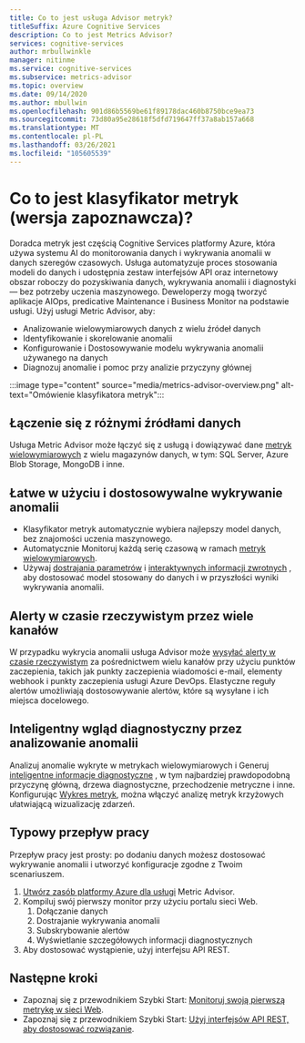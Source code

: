 ```yaml
---
title: Co to jest usługa Advisor metryk?
titleSuffix: Azure Cognitive Services
description: Co to jest Metrics Advisor?
services: cognitive-services
author: mrbullwinkle
manager: nitinme
ms.service: cognitive-services
ms.subservice: metrics-advisor
ms.topic: overview
ms.date: 09/14/2020
ms.author: mbullwin
ms.openlocfilehash: 901d86b5569be61f89178dac460b8750bce9ea73
ms.sourcegitcommit: 73d80a95e28618f5dfd719647ff37a8ab157a668
ms.translationtype: MT
ms.contentlocale: pl-PL
ms.lasthandoff: 03/26/2021
ms.locfileid: "105605539"
---
```

# <a name="what-is-metrics-advisor-preview"></a>Co to jest klasyfikator metryk (wersja zapoznawcza)? 

Doradca metryk jest częścią Cognitive Services platformy Azure, która używa systemu AI do monitorowania danych i wykrywania anomalii w danych szeregów czasowych. Usługa automatyzuje proces stosowania modeli do danych i udostępnia zestaw interfejsów API oraz internetowy obszar roboczy do pozyskiwania danych, wykrywania anomalii i diagnostyki — bez potrzeby uczenia maszynowego. Deweloperzy mogą tworzyć aplikacje AIOps, predicative Maintenance i Business Monitor na podstawie usługi. Użyj usługi Metric Advisor, aby:

* Analizowanie wielowymiarowych danych z wielu źródeł danych
* Identyfikowanie i skorelowanie anomalii
* Konfigurowanie i Dostosowywanie modelu wykrywania anomalii używanego na danych
* Diagnozuj anomalie i pomoc przy analizie przyczyny głównej

:::image type="content" source="media/metrics-advisor-overview.png" alt-text="Omówienie klasyfikatora metryk":::

## <a name="connect-to-a-variety-of-data-sources"></a>Łączenie się z różnymi źródłami danych

Usługa Metric Advisor może łączyć się z usługą i dowiązywać dane [metryk wielowymiarowych](how-tos/onboard-your-data.md) z wielu magazynów danych, w tym: SQL Server, Azure Blob Storage, MongoDB i inne.

## <a name="easy-to-use-and-customizable-anomaly-detection"></a>Łatwe w użyciu i dostosowywalne wykrywanie anomalii

* Klasyfikator metryk automatycznie wybiera najlepszy model danych, bez znajomości uczenia maszynowego.
* Automatycznie Monitoruj każdą serię czasową w ramach [metryk wielowymiarowych](glossary.md#multi-dimensional-metric).
* Używaj [dostrajania parametrów](how-tos/configure-metrics.md) i [interaktywnych informacji zwrotnych](how-tos/anomaly-feedback.md) , aby dostosować model stosowany do danych i w przyszłości wyniki wykrywania anomalii.

## <a name="real-time-alerts-through-multiple-channels"></a>Alerty w czasie rzeczywistym przez wiele kanałów

W przypadku wykrycia anomalii usługa Advisor może [wysyłać alerty w czasie rzeczywistym](how-tos/alerts.md) za pośrednictwem wielu kanałów przy użyciu punktów zaczepienia, takich jak punkty zaczepienia wiadomości e-mail, elementy webhook i punkty zaczepienia usługi Azure DevOps. Elastyczne reguły alertów umożliwiają dostosowywanie alertów, które są wysyłane i ich miejsca docelowego.

## <a name="smart-diagnostic-insights-by-analyzing-anomalies"></a>Inteligentny wgląd diagnostyczny przez analizowanie anomalii

Analizuj anomalie wykryte w metrykach wielowymiarowych i Generuj [inteligentne informacje diagnostyczne](how-tos/diagnose-incident.md) , w tym najbardziej prawdopodobną przyczynę główną, drzewa diagnostyczne, przechodzenie metryczne i inne. Konfigurując [Wykres metryk](how-tos/metrics-graph.md), można włączyć analizę metryk krzyżowych ułatwiającą wizualizację zdarzeń.


## <a name="typical-workflow"></a>Typowy przepływ pracy

Przepływ pracy jest prosty: po dodaniu danych możesz dostosować wykrywanie anomalii i utworzyć konfiguracje zgodne z Twoim scenariuszem.

1. [Utwórz zasób platformy Azure dla usługi](https://go.microsoft.com/fwlink/?linkid=2142156) Metric Advisor. 
2. Kompiluj swój pierwszy monitor przy użyciu portalu sieci Web.
    1. Dołączanie danych
    2. Dostrajanie wykrywania anomalii
    3. Subskrybowanie alertów
    4. Wyświetlanie szczegółowych informacji diagnostycznych
3. Aby dostosować wystąpienie, użyj interfejsu API REST.

## <a name="next-steps"></a>Następne kroki

* Zapoznaj się z przewodnikiem Szybki Start: [Monitoruj swoją pierwszą metrykę w sieci Web](quickstarts/web-portal.md).
* Zapoznaj się z przewodnikiem Szybki Start: [Użyj interfejsów API REST, aby dostosować rozwiązanie](./quickstarts/rest-api-and-client-library.md).
